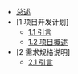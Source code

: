 * [总述](README.md)
* [1 项目开发计划]
  * [1.1 引言](项目开发计划/引言.md)
  * [1.2 项目概述](项目概述/项目概述.md)
* [2 需求规格说明]
  * [2.1 引言](需求规格说明/引言.md)
